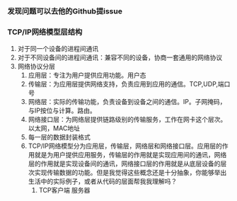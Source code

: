 ### 发现问题可以去他的Github提issue
### TCP/IP网络模型层结构
1. 对于同一个设备的进程间通讯
2. 对于不同设备间的进程间通讯：兼容不同的设备，协商一套通用的网络协议
3. 网络协议分层  
   1. 应用层：专注为用户提供应用功能。用户态
   2. 传输层：为应用层提供网络支持，负责应用到应用的通信。TCP,UDP,端口号
   3. 网络层：实际的传输功能，负责设备到设备之间的通信。IP。子网掩码，与IP按位与计算。路由。
   4. 网络接口层：为网络层提供链路级别的传输服务，工作在网卡这个层次。以太网，MAC地址
   5. 每一层的数据封装格式
   6. TCP/IP网络模型分为应用层，传输层，网络层和网络接口层。应用层的作用就是为用户提供应用服务，传输层的作用就是实现应用间的通讯，网络层的作用就是实现设备间的通讯，网络接口层的作用就是从底层设备的层次实现传输数据的功能。但是我觉得这些概念还是十分抽象，你能够举出生活中的实际例子，或者从代码的层面帮我我理解吗？
      1. TCP客户端 服务器